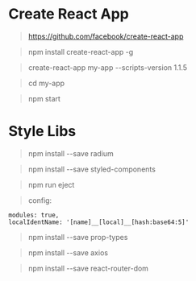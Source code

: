 # Create React App

> https://github.com/facebook/create-react-app

> npm install create-react-app -g

> create-react-app my-app --scripts-version 1.1.5 

> cd my-app

> npm start


# Style Libs

> npm install --save radium 

> npm install --save styled-components
 
> npm run eject

> config:
```
modules: true,
localIdentName: '[name]__[local]__[hash:base64:5]'
```

> npm install --save prop-types

> npm install --save axios

> npm install --save react-router-dom

